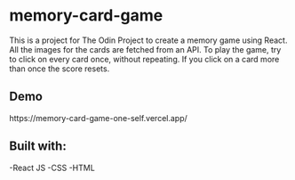 # memory-card-game

<p>This is a project for The Odin Project to create a memory game using React. All the images for the cards are fetched from an API. To play the game, try to click on every card once, without repeating. If you click on a card more than once the score resets.

</p>

<h2>Demo</h2>
https://memory-card-game-one-self.vercel.app/

<h2>Built with:</h2>
-React JS
-CSS
-HTML
